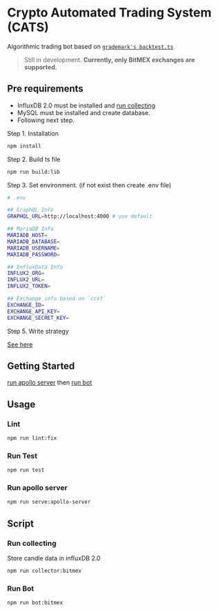 # Crypto Automated Trading System (CATS)

Algorithmic trading bot based on [`grademark's backtest.ts`](https://github.com/Grademark/grademark/blob/master/src/lib/backtest.ts)

> Still in development.
> **Currently, only BitMEX exchanges are supported.**

## Pre requirements

- InfluxDB 2.0 must be installed and [run collecting](https://github.com/Seungwoo321/crypto-automated-trading-system#run-collecting)
- MySQL must be installed and create database.
- Following next step.

Step 1. Installation

```bash
npm install
```

Step 2. Build ts file

```bash
npm run build:lib
```

Step 3. Set environment. (if not exist then create .env file)

```bash
# .env

## GraphQL Info
GRAPHQL_URL=http://localhost:4000 # use default

## MariaDB Info
MARIADB_HOST=
MARIADB_DATABASE=
MARIADB_USERNAME=
MARIADB_PASSWORD=

## InfluxData Info
INFLUX2_ORG=
INFLUX2_URL=
INFLUX2_TOKEN=

## Exchange info based on `ccxt`
EXCHANGE_ID=
EXCHANGE_API_KEY=
EXCHANGE_SECRET_KEY=
```

Step 5. Write strategy

[See here](https://github.com/Grademark/grademark-first-example/blob/master/index.js#L37-L53)

## Getting Started

[run apollo server]((https://github.com/Seungwoo321/crypto-automated-trading-system#run-apollo-server)) then [run bot]((https://github.com/Seungwoo321/crypto-automated-trading-system#run-bot))

## Usage

### Lint

```bash
npm run lint:fix
```

### Run Test

```bash
npm run test
```

### Run apollo server

```bash
npm run serve:apollo-server
```

## Script

### Run collecting

Store candle data in influxDB 2.0

```bash
npm run collector:bitmex
```

### Run Bot

```bash
npm run bot:bitmex
```
